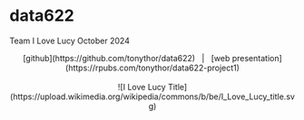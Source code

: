# data622
Team I Love Lucy
October 2024

<p style="text-align: center;">
  [github](https://github.com/tonythor/data622) &nbsp; | &nbsp; [web presentation](https://rpubs.com/tonythor/data622-project1)
<br/>
<br/>
![I Love Lucy Title](https://upload.wikimedia.org/wikipedia/commons/b/be/I_Love_Lucy_title.svg)
</p>